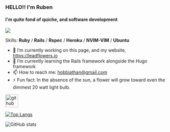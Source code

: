 ### HELLO‼️ I'm Ruben
#### I'm quite fond of quiche, and software development


<p>
    <img src="https://leadflowers.io/images/flowers.png"/>
</p>

Skills: **Ruby** / **Rails** / **Rspec** / **Heroku** / **NVIM-VIM** / **Ubuntu**

- 🔭 I’m currently working on this page, and my website, https://leadflowers.io 
- 🌱 I’m currently learning the Rails framework alongside the Hugo framework 
- 📫 How to reach me: hobbiathan@gmail.com 
- ⚡ Fun fact: In the absence of the sun, a flower will grow toward even the dimmest 20 watt light bulb. 


[<img src='https://cdn.jsdelivr.net/npm/simple-icons@3.0.1/icons/github.svg' alt='github' height='40'>](https://github.com/hobbiathan)  

[![Top Langs](https://github-readme-stats.vercel.app/api/top-langs/?username=hobbiathan)](https://github.com/anuraghazra/github-readme-stats)

![GitHub stats](https://github-readme-stats.vercel.app/api?username=hobbiathan&show_icons=true)  

